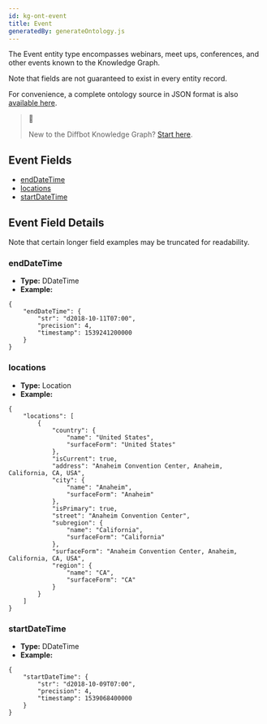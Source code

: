 ```yaml
---
id: kg-ont-event
title: Event
generatedBy: generateOntology.js
---
```


The Event entity type encompasses webinars, meet ups, conferences, and other events known to the Knowledge Graph. 

Note that fields are not guaranteed to exist in every entity record.

For convenience, a complete ontology source in JSON format is also [available here](https://kg.diffbot.com/kg/ontology).

> 🙋 
> 
> New to the Diffbot Knowledge Graph? [Start here](doc:getting-started-with-diffbot-knowledge-graph).

## Event Fields
* [endDateTime](#enddatetime) 
* [locations](#locations) 
* [startDateTime](#startdatetime) 

## Event Field Details
Note that certain longer field examples may be truncated for readability.

### endDateTime
  
* **Type:** DDateTime
* **Example:**
```
{
	"endDateTime": {
		"str": "d2018-10-11T07:00",
		"precision": 4,
		"timestamp": 1539241200000
	}
}
```
### locations
  
* **Type:** Location
* **Example:**
```
{
	"locations": [
		{
			"country": {
				"name": "United States",
				"surfaceForm": "United States"
			},
			"isCurrent": true,
			"address": "Anaheim Convention Center, Anaheim, California, CA, USA",
			"city": {
				"name": "Anaheim",
				"surfaceForm": "Anaheim"
			},
			"isPrimary": true,
			"street": "Anaheim Convention Center",
			"subregion": {
				"name": "California",
				"surfaceForm": "California"
			},
			"surfaceForm": "Anaheim Convention Center, Anaheim, California, CA, USA",
			"region": {
				"name": "CA",
				"surfaceForm": "CA"
			}
		}
	]
}
```
### startDateTime
  
* **Type:** DDateTime
* **Example:**
```
{
	"startDateTime": {
		"str": "d2018-10-09T07:00",
		"precision": 4,
		"timestamp": 1539068400000
	}
}
```
